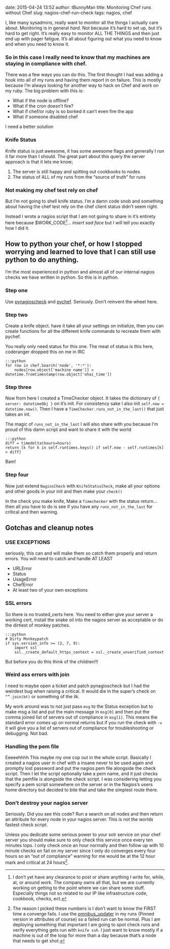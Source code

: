 date: 2015-04-24 13:52
author: tBunnyMan
title: Monitoring Chef runs without Chef
slug: nagios-chef-run-check
tags: nagios, chef

I, like many sysadmins, really want to monitor all the things I actually care about. Monitoring is in general *hard*. Not because it’s hard to set up, but it’s hard to get right. It’s really easy to monitor ALL THE THINGS and then just end up with pager fatigue. It’s all about figuring out what you need to know and when you need to know it.

### So in this case I really need to know that my machines are staying in compliance with chef.

There was a few ways you can do this. The first thought I had was adding a hook into all of my runs and having them report in on failure. This is mostly because I’m always looking for another way to hack on Chef and work on my ruby. The big problem with this is:

- What if the node is offline?
- What if the cron doesn’t fire?
- What if chef/or ruby is so borked it can’t even fire the app
- What if someone disabled chef

I need a better solution

### Knife Status

Knife status is just awesome, it has some awesome flags and generally I run it far more than I should. The great part about this query the server approach is that it lets me know;

1. The server is still happy and spitting out cookbooks to nodes
2. The status of ALL of my runs from the “source of truth” for runs

### Not making my chef test rely on chef

But I’m not going to shell knife status. I’m a damn code snob and something about having the chef test rely on the chef client status didn’t seem right.

Instead I wrote a nagios script that I am not going to share in it’s entirety here because $WORK_CODE[^WORKCODE]… *insert sad face* but I will tell you exactly how I did it.

[^WORKCODE]: I don’t yet have any clearance to post or share anything I write for, while, at, or around work. The company owns all that, but we are currently working on getting to the point where we can share some stuff. Especially things not so related to our IP like infrastructure code, cookbook, checks, ect.

## How to python your chef, or how I stopped worrying and learned to love that I can still use python to do anything.

I’m the most experienced in python and almost all of our internal nagios checks we have written in python. So this is in python.

### Step one
Use [pynagioscheck](https://github.com/saj/pynagioscheck) and [pychef](https://github.com/coderanger/pychef). Seriously. Don’t reinvent the wheel here.

### Step two
Create a knife object. have it take all your settings on initialize, then you can create functions for all the different knife commands to recreate them with pychef.

You really only need status for this one. The meat of status is this here, coderanger dropped this on me in IRC

    :::python
    for row in chef.Search('node', '*:*'):
        nodes[row.object['machine name']] = datetime.fromtimestamp(row.object['ohai_time'])

### Step three
Now from here I created a TimeChecker object. It takes the dictionary of `{ server: datetimeObj }` on it’s init. For consistency sake I also init `self.now = datetime.now()`. Then I have a `TimeChecker.runs_not_in_the_last()` that just takes an int. 

The magic of `runs_not_in_the_last` I will also share with you because I’m proud of this damn script and want to share it with the world

    :::python
    diff = timedelta(hours=hours)
    return [k for k in self.runtimes.keys() if self.now - self.runtimes[k] > diff]

Bam!

### Step four
Now just extend `NagiosCheck` with `KnifeStatusCheck`, make all your  options and other goods in your init and then make your `check()`

In the check you make knife, Make a `Timechecker` with the status return… then all you have to do is see if you have any `runs_not_in_the_last` for critical and then warning.


## Gotchas and cleanup notes
### USE EXCEPTIONS
seriously, this can and will make them so catch them properly and return errors. You will need to catch and handle AT LEAST
- URLError
- Status
- UsageError
- ChefError
- At least two of your own exceptions

### SSL errors
So there is no trusted_certs here. You need to either give your server a working cert, install the snake oil into the nagios server as acceptable or do the dirtiest of monkey patches.

    :::python
    # Dirty Monkeypatch
    if sys.version_info >= (2, 7, 9):
        import ssl
        ssl._create_default_https_context = ssl._create_unverified_context

But before you do this think of the children!!!

### Weird ass errors with join
I need to maybe open a ticket and patch pynagioscheck but I had the weirdest bug when raising a critical. It would die in the super’s check on `“”.join(bt)` or something of the ilk.

My work around was to not just pass `msg` to the Status exception but to make msg a list and put the main message in `msg[0]` and then put the comma joined list of servers out of compliance in `msg[1]`. This means the standard error comes up on normal returns but if you run the check with `-v` it will give you a list of servers out of compliance for troubleshooting or debugging. Not bad.

### Handling the pem file
Eeeeehhhh This maybe my one cop out in the whole script. Basically I created a nagios user in chef with a insane never to be used again and promptly lost password and put the nagios.pem file alongside the check script. Then I let the script optionally take a pem name, and it just checks that the pemfile is alongside the check script. I was considering letting you specify a pem script somewhere on the server or in the Nagios’s users home directory but decided to bite that and take the simplest route there.


### Don’t destroy your nagios server
Seriously. Did you see this code? Run a search on all nodes and then return an attribute for every node in your nagios server. This is not the worlds fastest check script.

Unless you dedicate some serious power to your solr service on your chef server you should make sure to only check this service once every ten minutes tops. I only check once an hour normally and then follow up with 10 minute checks on fail on my server since I only do converges every four hours so an “out of compliance” warning for me would be at the 12 hour mark and critical at 24 hours[^MATH].

[^MATH]: The reason I picked these numbers is I don’t want to know the FIRST time a converge fails. I use the [omnibus_updater](https://supermarket.chef.io/cookbooks/omnibus_updater) in my runs (Pinned version in attributes of course) so a failed run can be normal. Plus I am deploying something that important I am going to spot check runs and verify everything gets run with `knife ssh`. I just want to know mostly if a machine is out of the loop for more than a day because that’s a node that needs to get shot.
